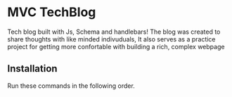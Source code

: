 # MVC TechBlog
Tech blog built with Js, Schema and handlebars! The blog was created to share thoughts with like minded indivuduals, It also serves as a practice project for getting more confortable with building a rich, complex webpage

## Installation
Run these commands in the following order.